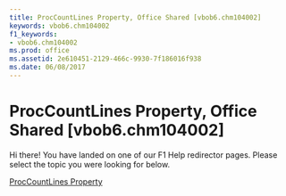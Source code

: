 ```yaml
---
title: ProcCountLines Property, Office Shared [vbob6.chm104002]
keywords: vbob6.chm104002
f1_keywords:
- vbob6.chm104002
ms.prod: office
ms.assetid: 2e610451-2129-466c-9930-7f186016f938
ms.date: 06/08/2017
---
```



# ProcCountLines Property, Office Shared [vbob6.chm104002]

Hi there! You have landed on one of our F1 Help redirector pages. Please select the topic you were looking for below.

[ProcCountLines Property](http://msdn.microsoft.com/library/4527ede7-80e6-45ec-c645-8a1fd623921f%28Office.15%29.aspx)

